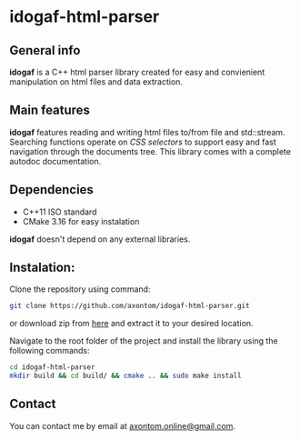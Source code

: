# idogaf-html-parser
## General info
**idogaf** is a C++ html parser library created for easy and convienient manipulation on html files and data extraction.

## Main features
**idogaf** features reading and writing html files to/from file and std::stream.
Searching functions operate on *CSS selectors* to support easy and fast navigation through the documents tree.
This library comes with a complete autodoc documentation.

## Dependencies
* C++11 ISO standard
* CMake 3.16 for easy instalation

**idogaf** doesn't depend on any external libraries.

## Instalation:
Clone the repository using command:
``` sh
git clone https://github.com/axontom/idogaf-html-parser.git
```
or download zip from [here](https://github.com/axontom/idogaf-html-parser/archive/master.zip) and extract it to your desired location.

Navigate to the root folder of the project and install the library using the following commands:
``` sh
cd idogaf-html-parser
mkdir build && cd build/ && cmake .. && sudo make install
```

## Contact
You can contact me by email at axontom.online@gmail.com.

